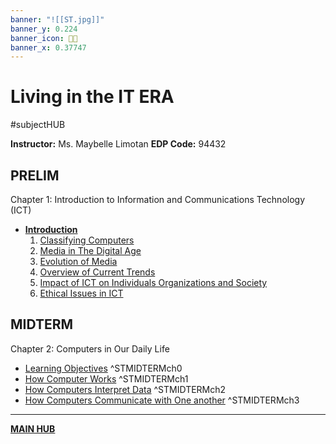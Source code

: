 ```yaml
---
banner: "![[ST.jpg]]"
banner_y: 0.224
banner_icon: 🧑‍💼
banner_x: 0.37747
---
```

# Living in the IT ERA
#subjectHUB

**Instructor:** Ms. Maybelle Limotan
**EDP Code:** 94432

## PRELIM
Chapter 1: Introduction to Information and Communications Technology (ICT)
- **[Introduction](STintro.md)**
	1. [Classifying Computers](STPrelimCh1.md)
	2. [Media in The Digital Age](STPrelimCh2.md)
	3. [Evolution of Media](STPrelimCh3.md)
	4. [Overview of Current Trends](STPrelimCh4.md)
	5. [Impact of ICT on Individuals Organizations and Society](STPrelimCh5.md)
	6. [Ethical Issues in ICT](STPrelimCh6.md)

## MIDTERM
Chapter 2: Computers in Our Daily Life
- [Learning Objectives](ST101MIDTERMobjectives.md) ^STMIDTERMch0
- [How Computer Works](ST101MIDTERM01.md) ^STMIDTERMch1
- [How Computers Interpret Data](ST101MIDTERM02.md) ^STMIDTERMch2
- [How Computers Communicate with One another](ST101MIDTERM03.md) ^STMIDTERMch3

---
**[MAIN HUB](MAINBSIT.md)**